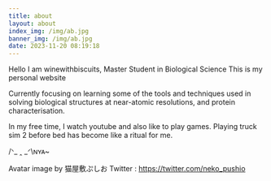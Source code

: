 ```yaml
---
title: about
layout: about
index_img: /img/ab.jpg
banner_img: /img/ab.jpg
date: 2023-11-20 08:19:18
---
```

Hello
I am winewithbiscuits, Master Student in Biological Science
This is my personal website

Currently focusing on learning some of the tools and techniques used in solving biological structures at near-atomic resolutions, and protein characterisation.

In my free time, I watch youtube and also like to play games.
Playing truck sim 2 before bed has become like a ritual for me.

/ᐠ_ ꞈ _ᐟ\ɴʏᴀ~

Avatar image by 猫屋敷ぷしお
Twitter : https://twitter.com/neko_pushio